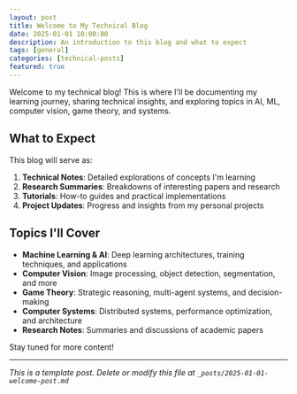 ```yaml
---
layout: post
title: Welcome to My Technical Blog
date: 2025-01-01 10:00:00
description: An introduction to this blog and what to expect
tags: [general]
categories: [technical-posts]
featured: true
---
```


Welcome to my technical blog! This is where I'll be documenting my learning journey, sharing technical insights, and exploring topics in AI, ML, computer vision, game theory, and systems.

## What to Expect

This blog will serve as:

1. **Technical Notes**: Detailed explorations of concepts I'm learning
2. **Research Summaries**: Breakdowns of interesting papers and research
3. **Tutorials**: How-to guides and practical implementations
4. **Project Updates**: Progress and insights from my personal projects

## Topics I'll Cover

- **Machine Learning & AI**: Deep learning architectures, training techniques, and applications
- **Computer Vision**: Image processing, object detection, segmentation, and more
- **Game Theory**: Strategic reasoning, multi-agent systems, and decision-making
- **Computer Systems**: Distributed systems, performance optimization, and architecture
- **Research Notes**: Summaries and discussions of academic papers

Stay tuned for more content!

---

*This is a template post. Delete or modify this file at `_posts/2025-01-01-welcome-post.md`*
